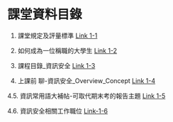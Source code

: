 # 課堂資料目錄

1. 課堂規定及評量標準   [Link 1-1](1-1.課堂規定及評量標準.pptx)

2. 如何成為一位稱職的大學生   [Link 1-2](1-2.如何成為一位稱職的大學生.pptx)

3. 課程目錄_資訊安全   [Link 1-3](1-3.課程目錄_資訊安全.ppt)

4. 上課前 聊-資訊安全_Overview_Concept   [Link 1-4](1-4.上課前聊-資訊安全_Overview_Concept.ppt)

4.5. 資訊常用語大補帖-可取代期末考的報告主題   [Link 1-5](1-5.常見資訊用語_及_同學可以報告_取代期中期未考的題目.txt)

4.6. 資訊安全相關工作職位   [Link-1-6](資訊安全相關工作職位.md)
